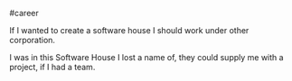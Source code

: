 #career 

If I wanted to create a software house I should work under other corporation.

I was in this Software House I lost a name of, they could supply me with a project, if I had a team.